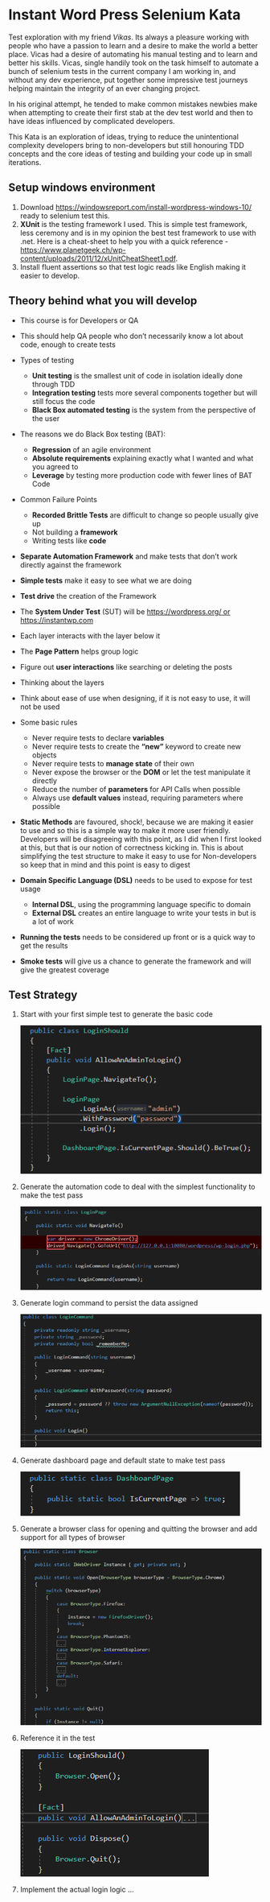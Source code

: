 # Instant Word Press Selenium Kata
Test exploration with my friend *Vikas*. Its always a pleasure working with people who have a passion to learn and a desire to make the world a better place. Vicas had a desire of automating his manual testing and to learn and better his skills. Vicas, single handily took on the task himself to automate a bunch of selenium tests in the current company I am working in, and without any dev experience, put together some impressive test journeys helping maintain the integrity of an ever changing project.

In his original attempt, he tended to make common mistakes newbies make when attempting to create their first stab at the dev test world and then to have ideas influenced by complicated developers.

This Kata is an exploration of ideas, trying to reduce the unintentional complexity developers bring to non-developers but still honouring TDD concepts and the core ideas of testing and building your code up in small iterations.

## Setup windows environment
1. Download https://windowsreport.com/install-wordpress-windows-10/ ready to selenium test this.
2. **XUnit** is the testing framework I used. This is simple test framework, less ceremony and is in my opinion the best test framework to use with .net. Here is a cheat-sheet to help you with a quick reference - https://www.planetgeek.ch/wp-content/uploads/2011/12/xUnitCheatSheet1.pdf.
3. Install fluent assertions so that test logic reads like English making it easier to develop.

## Theory behind what you will develop
- This course is for Developers or QA
- This should help QA people who don’t necessarily know a lot about code, enough to create tests
- Types of testing
  - **Unit testing** is the smallest unit of code in isolation ideally done through TDD
  - **Integration testing** tests more several components together but will still focus the code
  - **Black Box automated testing** is the system from the perspective of the user
- The reasons we do Black Box testing (BAT):
  - **Regression** of an agile environment
  -	**Absolute requirements** explaining exactly what I wanted and what you agreed to
  -	**Leverage** by testing more production code with fewer lines of BAT Code
- Common Failure Points

  -	**Recorded Brittle Tests** are difficult to change so people usually give up
  -	Not building a **framework**
  -	Writing tests like **code**
- **Separate Automation Framework** and make tests that don’t work directly against the framework
- **Simple tests** make it easy to see what we are doing
- **Test drive** the creation of the Framework
- The **System Under Test** (SUT) will be https://wordpress.org/ or https://instantwp.com
- Each layer interacts with the layer below it
- The **Page Pattern** helps group logic
- Figure out **user interactions** like searching or deleting the posts
- Thinking about the layers
- Think about ease of use when designing, if it is not easy to use, it will not be used
- Some basic rules
  - Never require tests to declare **variables**
  - Never require tests to create the **“new”** keyword to create new objects
  - Never require tests to **manage state** of their own 
  - Never expose the browser or the **DOM** or let the test manipulate it
    directly
  - Reduce the number of **parameters** for API Calls when possible
  - Always use **default values** instead, requiring parameters where possible
- **Static Methods** are favoured, shock!, because we are making it easier to use and so this is a simple way to make it more user friendly. Developers will be disagreeing with this point, as I did when I first looked at this, but that is our notion of correctness kicking in. This is about simplifying the test structure to make it easy to use for Non-developers so keep that in mind and this point is easy to digest
- **Domain Specific Language (DSL)** needs to be used to expose for test usage
  - **Internal DSL**, using the programming language specific to domain
  - **External DSL** creates an entire language to write your tests in but is a lot of work
- **Running the tests** needs to be considered up front or is a quick way to get the results
- **Smoke tests** will give us a chance to generate the framework and will give the greatest coverage

## Test Strategy

1. Start with your first simple test to generate the basic code

   ![](screen-shots/01-red-test.png)

2. Generate the automation code to deal with the simplest functionality to make the test pass

   ![02-generate-login-page](screen-shots/02-generate-login-page.png)

3. Generate login command to persist the data assigned

   ![03-login-command](screen-shots/03-login-command.png)

4. Generate dashboard page and default state to make test pass

   ![04-dashboard-page](screen-shots/04-dashboard-page.png)

5. Generate a browser class for opening and quitting the browser and add support for all types of browser

   ![05-browser-class](screen-shots/05-browser-class.png)

6. Reference it in the test

   ![06-open-and-quit-browser](screen-shots/06-open-and-quit-browser.png)

7. Implement the actual login logic ...

   

   